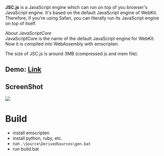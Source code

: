 **JSC.js** is a JavaScript engine which can run on top of you browser's JavaScript engine. It's based on the default JavaScript engine of WebKit. Therefore, if you're using Safari, you can literally run its JavaScript engine on top of itself.

About *JavaScriptCore*  
JavaScriptCore is the name of the default JavaScript engine for WebKit. Now it is compiled into WebAssembly with emscripten.

The size of JSC.js is around 3MB (compressed js and mem file).

## Demo: [Link](https://mbbill.github.io/JSC.js/demo/index.html)

## ScreenShot
![](https://sites.google.com/site/mbbill/jsc3.png)

# Build
- install emscripten
- install python, ruby, etc.
- run `.\Source\DerivedSources\gen.bat` 
- run build.bat

